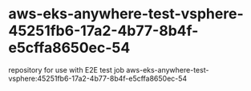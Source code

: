 # aws-eks-anywhere-test-vsphere-45251fb6-17a2-4b77-8b4f-e5cffa8650ec-54
repository for use with E2E test job aws-eks-anywhere-test-vsphere:45251fb6-17a2-4b77-8b4f-e5cffa8650ec-54
